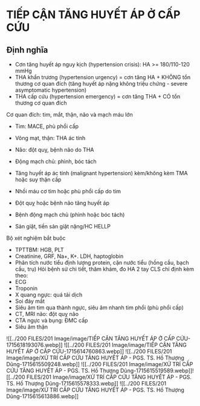 # TIẾP CẬN TĂNG HUYẾT ÁP Ở CẤP CỨU
## Định nghĩa
- Cơn tăng huyết áp nguy kịch (hypertension crisis): HA >= 180/110-120 mmHg
- THA khẩn trương (hypertension urgency) = cơn tăng HA + KHÔNG tổn thương cơ quan đích (tăng huyết áp nặng không triệu chứng - severe asymptomatic hypertension)
- THA cấp cứu (hypertension emergency) = cơn tăng THA + CÓ tổn thương cơ quan đích

Cơ quan đích: tim, mắt, thận, não và mạch máu lớn
- Tim: MACE, phù phổi cấp
- Võng mạt, thận: THA ác tính
- Não: đột quỵ, bệnh não do THA
- Động mạch chủ: phình, bóc tách


- Tăng huyết áp ác tính (malignant hypertension) kèm/không kèm TMA hoặc suy thận cấp
- Nhồi máu cơ tim hoặc phù phổi cấp do tim
- Đột quỵ hoặc bệnh não tăng huyết áp
- Bệnh động mạch chủ (phình hoặc bóc tách)
- Sản giật, tiền sản giật nặng/HC HELLP


Bộ xét nghiệm bắt buộc
- TPTTBM: HGB, PLT
- Creatinine, GRF, Na+, K+. LDH, haptoglobin
- Phân tích nước tiểu định lượng protein, cặn nước tiểu (hồng cầu, bạch cầu, trụ)
Hỏi bệnh sử chi tiết, thăm khám, đo HA 2 tay
CLS chỉ định kèm theo:
- ECG
- Troponin
- X quang ngực: quá tải dịch
- Soi đáy mắt
- Siêu âm tim qua thành ngực, siêu âm nhanh tim phổi (phù phổi cấp)
- CT, MRI não: đột quỵ não
- CTA ngực và bụng: ĐMC cấp
- Siêu âm thận



![[../200 FILES/201 Image/image/TIẾP CẬN TĂNG HUYẾT ÁP Ở CẤP CỨU-1715618193076.webp]]
![[../200 FILES/201 Image/image/TIẾP CẬN TĂNG HUYẾT ÁP Ở CẤP CỨU-1715614760863.webp]]
![[../200 FILES/201 Image/image/XỬ TRÍ CẤP CỨU TĂNG HUYẾT ÁP - PGS. TS. Hồ Thượng Dũng-1715615509248.webp]]
![[../200 FILES/201 Image/image/XỬ TRÍ CẤP CỨU TĂNG HUYẾT ÁP - PGS. TS. Hồ Thượng Dũng-1715615519589.webp]]![[../200 FILES/201 Image/image/XỬ TRÍ CẤP CỨU TĂNG HUYẾT ÁP - PGS. TS. Hồ Thượng Dũng-1715615578333.webp]]
![[../200 FILES/201 Image/image/XỬ TRÍ CẤP CỨU TĂNG HUYẾT ÁP - PGS. TS. Hồ Thượng Dũng-1715615613886.webp]]